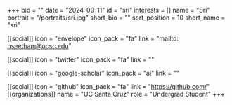 +++
bio = "" 
date = "2024-09-11" 
id = "sri" 
interests = [] 
name = "Sri" 
portrait = "/portraits/sri.jpg" 
short_bio = "" 
sort_position = 10
 short_name = "sri" 

[[social]] 
    icon = "envelope" 
    icon_pack = "fa" 
    link = "mailto: nseetham@ucsc.edu"

 [[social]] 
    icon = "twitter" 
    icon_pack = "fa" 
    link = "" 

[[social]] 
    icon = "google-scholar" 
    icon_pack = "ai" 
    link = "" 

[[social]] 
    icon = "github" 
    icon_pack = "fa" 
    link = "https://github.com/" 
[[organizations]] 
     name = "UC Santa Cruz" 
      role = "Undergrad Student" 
+++
